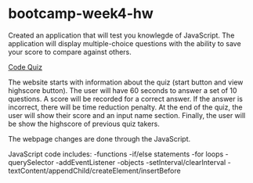 # bootcamp-week4-hw

Created an application that will test you knowlegde of JavaScript. The application will display multiple-choice questions with the ability to save your score to compare against others.

[Code Quiz](https://kpegeder.github.io/code-quiz/)

The website starts with information about the quiz (start button and view highscore button). The user will have 60 seconds to answer a set of 10 questions. A score will be recorded for a correct answer. If the answer is incorrect, there will be time reduction penalty. At the end of the quiz, the user will show their score and an input name section. Finally, the user will be show the highscore of previous quiz takers.

The webpage changes are done through the JavaScript.

JavaScript code includes:
-functions
-if/else statements
-for loops
-querySelector
-addEventListener
-objects
-setInterval/clearInterval
-textContent/appendChild/createElement/insertBefore
